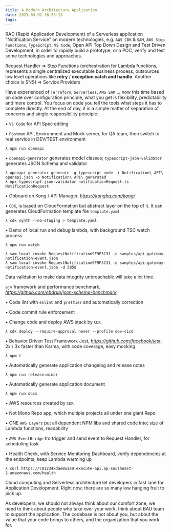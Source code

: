 ```yaml
---
title: A Modern Architecture Application
date: 2021-03-02 16:55:13
tags:
---
```


RAD (Rapid Application Development) of a Serverless application "Notification Service" on modern technologies, e.g. `AWS CDK` & `SAM`, `AWS Step Functions`, `TypeScript`, `VS Code`, Open API Top Down Design and Test Driven Development, in order to rapidly build a prototype, or a POC, verify and test some technologies and approaches.

Request Handler => Step Functions (orchestration for Lambda functions, represents a single centralized executable business process, outsources low level operations like **retry** / **exception catch and handle**. Another choice is SNS) => Service Providers

Have experienced of `Terraform`, `Serverless`, `AWS SAM` ... now this time based on code over configuration principle, what you get is flexibility, predictability and more control. You focus on code you tell the tools what steps it has to complete directly. At the end of day, it is a simple matter of separation of concerns and single responsibility principle.

• `VS Code` for API Spec editing

• `Postman` API, Environment and Mock server, for QA team, then switch to real service in DEV/TEST environment

```
𝜆 npm run openapi
```

• `openapi-generator` generates model classes; `typescript-json-validator` generates JSON Schema and validator

```
𝜆 openapi-generator generate -g typescript-node -i Notification\ API\ openapi.json -o Notification\ API\ generated
𝜆 npx typescript-json-validator notificationRequest.ts NotificationRequest
```

• Onboard on Kong / API Manager, _https://konghq.com/kong/_

• `CDK`, is based on CloudFormation but abstract layer on the top of it. It can generates CloudFormation template file `template.yaml`

```
𝜆 cdk synth --no-staging > template.yaml
```

• Demo of local run and debug lambda, with background TSC watch process

```
𝜆 npm run watch

𝜆 sam local invoke RequestNotification9F9F3C31 -e samples/api-gateway-notification-event.json
𝜆 sam local invoke RequestNotification9F9F3C31 -e samples/api-gateway-notification-event.json -d 5858
```

Data validation to make data integrity unbreachable will take a lot time.

`ajv` framework and performance benchmark, _https://github.com/ebdrup/json-schema-benchmark_

• Code lint with `eslint` and `prettier` and automatically correction

• Code commit rule enforcement

• Change code and deploy AWS stack by `CDK`

```
𝜆 cdk deploy --require-approval never --profile dev-cicd
```

• Behavior Driven Test Framework Jest, _https://github.com/facebook/jest_, 2x / 3x faster than Karma, with code coverage, easy mocking

```
𝜆 npm t
```

• Automatically generate application changelog and release notes

```
𝜆 npm run release:minor
```

• Automatically generate application document

```
𝜆 npm run docs
```

• AWS resources created by `CDK`

• Not Mono Repo app, which multiple projects all under one giant Repo

• ONE `AWS Layers` put all dependent NPM libs and shared code into; size of Lambda functions, readability

• `AWS EventBridge` tro trigger and send event to Request Handler, for scheduling task

• Health Check, with Service Monitoring Dashboard, verify dependencies at the endpoints, keep Lambda warming up

```
𝜆 curl https://c81234xdae8w1a9.execute-api.ap-southeast-2.amazonaws.com/health
```

Cloud computing and Serverless architecture let developers in fast lane for Application Development. Right now, there are so many low hanging fruit to pick up.

As developers, we should not always think about our comfort zone, we need to think about people who take over your work, think about BAU team to support the application. The codebase is not about you, but about the value that your code brings to others, and the organization that you work for.
